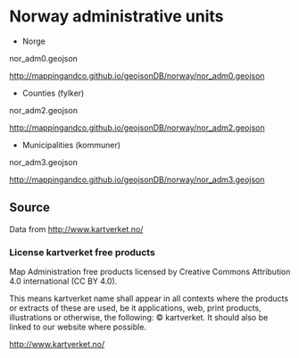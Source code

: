 # Norway administrative units

* Norge

nor_adm0.geojson

http://mappingandco.github.io/geojsonDB/norway/nor_adm0.geojson

* Counties (fylker)

nor_adm2.geojson

http://mappingandco.github.io/geojsonDB/norway/nor_adm2.geojson

* Municipalities (kommuner)

nor_adm3.geojson

http://mappingandco.github.io/geojsonDB/norway/nor_adm3.geojson


## Source

Data from http://www.kartverket.no/

### License kartverket free products

Map Administration free products licensed by Creative Commons Attribution 4.0 international (CC BY 4.0).

This means kartverket name shall appear in all contexts where the products or extracts of these are used, be it applications, web, print products, illustrations or otherwise, the following:  © kartverket. It should also be linked to our website where possible.

http://www.kartverket.no/
